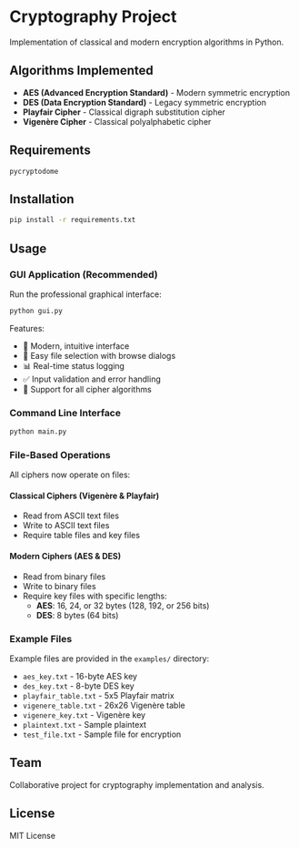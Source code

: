 # Cryptography Project

Implementation of classical and modern encryption algorithms in Python.

## Algorithms Implemented

- **AES (Advanced Encryption Standard)** - Modern symmetric encryption
- **DES (Data Encryption Standard)** - Legacy symmetric encryption
- **Playfair Cipher** - Classical digraph substitution cipher
- **Vigenère Cipher** - Classical polyalphabetic cipher

## Requirements

```
pycryptodome
```

## Installation

```bash
pip install -r requirements.txt
```

## Usage

### GUI Application (Recommended)

Run the professional graphical interface:

```bash
python gui.py
```

Features:
- 🎨 Modern, intuitive interface
- 📁 Easy file selection with browse dialogs
- 📊 Real-time status logging
- ✅ Input validation and error handling
- 🔄 Support for all cipher algorithms

### Command Line Interface

```bash
python main.py
```

### File-Based Operations

All ciphers now operate on files:

#### Classical Ciphers (Vigenère & Playfair)
- Read from ASCII text files
- Write to ASCII text files
- Require table files and key files

#### Modern Ciphers (AES & DES)
- Read from binary files
- Write to binary files
- Require key files with specific lengths:
  - **AES**: 16, 24, or 32 bytes (128, 192, or 256 bits)
  - **DES**: 8 bytes (64 bits)

### Example Files

Example files are provided in the `examples/` directory:
- `aes_key.txt` - 16-byte AES key
- `des_key.txt` - 8-byte DES key
- `playfair_table.txt` - 5x5 Playfair matrix
- `vigenere_table.txt` - 26x26 Vigenère table
- `vigenere_key.txt` - Vigenère key
- `plaintext.txt` - Sample plaintext
- `test_file.txt` - Sample file for encryption

## Team

Collaborative project for cryptography implementation and analysis.

## License

MIT License
